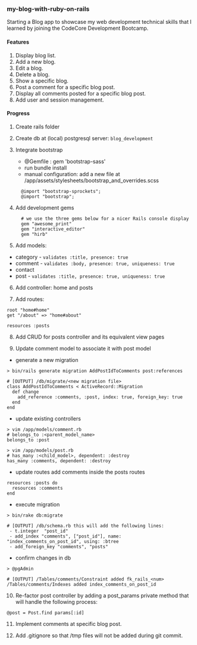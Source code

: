 ### my-blog-with-ruby-on-rails

Starting a Blog app to showcase my web development technical skills that I learned by joining the CodeCore Development Bootcamp.

#### Features
1. Display blog list.
2. Add a new blog.
3. Edit a blog.
4. Delete a blog.
5. Show a specific blog.
6. Post a comment for a specific blog post.
7. Display all comments posted for a specific blog post.
8. Add user and session management.


#### Progress
1. Create rails folder

2. Create db at (local) postgresql server: `blog_development`

3. Integrate bootstrap
   - @Gemfile : gem 'bootstrap-sass'
   - run bundle install
   - manual configuration: add a new file at
     /app/assets/stylesheets/bootstrap_and_overrides.scss
   ```
     @import "bootstrap-sprockets";
     @import "bootstrap";
   ```

4. Add development gems
   ```
     # we use the three gems below for a nicer Rails console display
     gem "awesome_print"
     gem "interactive_editor"
     gem "hirb"
   ```

5. Add models:
  - category - `validates :title, presence: true`
  - comment - `validates :body, presence: true, uniqueness: true`
  - contact
  - post - `validates :title, presence: true, uniqueness: true`

6. Add controller: home and posts

7. Add routes:
  ```
  root "home#home"
  get "/about" => "home#about"

  resources :posts
  ```

8. Add CRUD for posts controller and its equivalent view pages

9. Update comment model to associate it with post model
  - generate a new migration

  ```
  > bin/rails generate migration AddPostIdToComments post:references

  # [OUTPUT] /db/migrate/<new migration file>
  class AddPostIdToComments < ActiveRecord::Migration
    def change
      add_reference :comments, :post, index: true, foreign_key: true
    end
  end
  ```

  - update existing controllers

  ```
  > vim /app/models/comment.rb
  # belongs_to :<parent_model_name>
  belongs_to :post

  > vim /app/models/post.rb
  # has_many :<child_model>, dependent: :destroy
  has_many :comments, dependent: :destroy
  ```

  - update routes add comments inside the posts routes

  ```
  resources :posts do
    resources :comments
  end
  ```

  - execute migration

  ```
  > bin/rake db:migrate

  # [OUTPUT] /db/schema.rb this will add the following lines:
   - t.integer  "post_id"
   - add_index "comments", ["post_id"], name: "index_comments_on_post_id", using: :btree
   - add_foreign_key "comments", "posts"
  ```

  - confirm changes in db

  ```
  > @pgAdmin

  # [OUTPUT] /Tables/comments/Constraint added fk_rails_<num>
  /Tables/comments/Indexes added index_comments_on_post_id
  ```

10. Re-factor post controller by adding a post_params private method that will handle the following process:

  ```
  @post = Post.find params[:id]
  ```

11. Implement comments at specific blog post.

12. Add .gitignore so that /tmp files will not be added during git commit.
